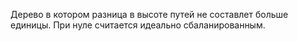 Дерево в котором разница в высоте путей не составлет больше единицы. При нуле считается идеально сбаланированным.
